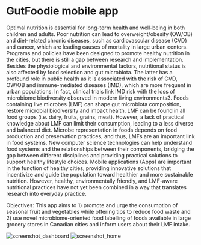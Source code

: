 # GutFoodie mobile app

Optimal nutrition is essential for long-term health and well-being in both children and adults. Poor nutrition can lead to overweight/obesity (OW/OB) and diet-related chronic diseases, such as cardiovascular disease (CVD) and cancer, which are leading causes of mortality in large urban centers. Programs and policies have been designed to promote healthy nutrition in the cities, but there is still a gap between research and implementation. Besides the physiological and environmental factors, nutritional status is also affected by food selection and gut microbiota. The latter has a profound role in public health as it is associated with the risk of CVD, OW/OB and immune-mediated diseases (IMD), which are more frequent in urban populations. In fact, clinical trials link IMD risk with the loss of microbiome biodiversity observed in modern living environments3. Foods containing live microbes (LMF) can shape gut microbiota composition, restore microbial biodiversity and impact health. LMF can be found in all food groups (i.e. dairy, fruits, grains, meat). However, a lack of practical knowledge about LMF can limit their consumption, leading to a less diverse and balanced diet. Microbe representation in foods depends on food production and preservation practices, and thus, LMFs are an important link in food systems. New computer science technologies can help understand food systems and the relationships between their components, bridging the gap between different disciplines and providing practical solutions to support healthy lifestyle choices. Mobile applications (Apps) are important in the function of healthy cities, providing innovative solutions that incentivize and guide the population toward healthier and more sustainable nutrition. However, healthy, environmentally friendly, and LMF-aware nutritional practices have not yet been combined in a way that translates research into everyday practice. 

Objectives: This app aims to 1) promote and urge the consumption of seasonal fruit and vegetables while offering tips to reduce food waste and 2) use novel microbiome-oriented food labelling of foods available in large grocery stores in Canadian cities and inform users about their LMF intake.  

 
![screenshot_dashboard](https://github.com/user-attachments/assets/f06ce8f5-e68a-4c6f-bd36-b354a5c96bb3)
![screenshot_home](https://github.com/user-attachments/assets/d767a485-e4bb-4bd1-910c-60341c0171a0)
